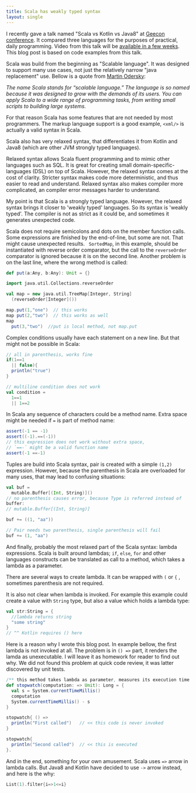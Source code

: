 ```yaml
---
title: Scala has weakly typed syntax
layout: single
---
```


I recently gave a talk named "Scala vs Kotlin vs Java8" at  [Geecon conference](http://2016.geecon.cz).
It compared three languages for the purposes of practical, daily programming. 
Video from this talk will be [available in a few weeks](https://vimeo.com/geecon).
This blog post is based on code examples from this talk.

Scala was build from the beginning as "Scalable language". 
It was designed to support many use cases, not just the relatively narrow 
"java replacement" use. Bellow is a quote from [Martin Odersky](http://www.artima.com/scalazine/articles/scalable-language.html):

*The name Scala stands for “scalable language.” The language is so named because it was designed to grow with the demands of its users. You can apply Scala to a wide range of programming tasks, from writing small scripts to building large systems.*

For that reason Scala has some features that are not needed by most programmers.
The markup language support is a good example, `<xml/>` is actually a valid
syntax in Scala.

Scala also has very relaxed syntax, that differentiates it from
Kotlin and Java8 (which are other JVM strongly typed languages).

Relaxed syntax allows Scala fluent programming and to mimic other languages such as SQL.
It is great for creating small domain-specific-languages (DSL) on top of Scala.
However, the relaxed syntax comes at the cost of clarity. 
Stricter syntax makes code more deterministic, and thus easier to read and understand.
Relaxed syntax also makes compiler more complicated, an compiler error messages harder to understand.

My point is that Scala is a strongly typed language. 
However, the relaxed syntax brings it closer to 'weakly typed' languages. So its syntax is 'weakly typed'. 
The compiler is not as strict as it could be, and sometimes it generates unexpected code. 

Scala does not require semicolons and dots on the member function calls. 
Some expressions are finished by the end-of-line, but some are not. 
That might cause unexpected results. `
SortedMap`, in this example, should be instantiated with  reverse order comparator, 
but the call to the `reverseOrder` comparator is ignored because it is on the second line. 
Another problem is on the last line, where the wrong method is called:

```scala
def put(a:Any, b:Any): Unit = {}

import java.util.Collections.reverseOrder

val map = new java.util.TreeMap[Integer, String]
  (reverseOrder[Integer]())

map.put(1,"one")  // this works
map put(2,"two")  // this works as well
map
  put(3,"two")  //put is local method, not map.put
```

Complex conditions usually have each statement on a new line. 
But that might not be possible in Scala:

```scala
// all in parenthesis, works fine
if(1==1
  || false){
  println("true")
}

// multiline condition does not work
val condition =
  1==1
  || 1==2
```

In Scala any sequence of characters could be a method name. 
Extra space might be needed if `=` is part of method name:

```scala
assert(-1 == -1)
assert((-1).==(-1))
// this expression does not work without extra space, 
// `==-` might be a valid function name
assert(-1 ==-1)
```

Tuples are build into Scala syntax, pair is created with a simple `(1,2)` expression.
However, because the parenthesis in Scala are overloaded for many uses, that may lead
to confusing situations:

```scala
val buf =
  mutable.Buffer[(Int, String)]()
// no parenthesis causes error, because Type is referred instead of
buffer:
// mutable.Buffer[(Int, String)]

buf += ((1, "aa"))

// Pair needs two parenthesis, single parenthesis will fail
buf += (1, "aa")
```

And finally, probably the most relaxed part of the Scala syntax: lambda expressions. 
Scala is built around lambdas; `if`, `else`, `for` and other languages
constructs can be translated as call to a method, which takes a lambda as a parameter. 

There are several ways to create lambda. 
It can be wrapped with `(` or `{` , sometimes parenthesis are not required. 

It is also not clear when lambda is invoked. 
For example this example could create a
value with `String` type, but also a value which holds a lambda type:

```scala
val str:String = {
  //lambda returns string
  "some string"
}
// ^^ Kotlin requires () here
```

Here is a reason why I wrote this blog post. 
In example bellow, the first lambda is not invoked at all. 
The problem is in `() =>` part, it renders the lamda as unexecutable. 
I will leave it as homework for reader to find out why. 
We did not found this problem at quick code review, it was latter discovered by unit tests.

```scala
/** this method takes lambda as parameter, measures its execution time */
def stopwatch(computation: => Unit): Long = {
  val s = System.currentTimeMillis()
  computation
  System.currentTimeMillis() - s
}

stopwatch{ () =>
  println("First called")   // << this code is never invoked
}

stopwatch{
  println("Second called")  // << this is executed
}.
```

And in the end, something for your own amusement. 
Scala uses `=>` arrow in lambda  calls. 
But Java8 and Kotlin have decided to use `->` arrow instead, and here is the why:
```scala
List(1).filter{i=>1<=i}
```
